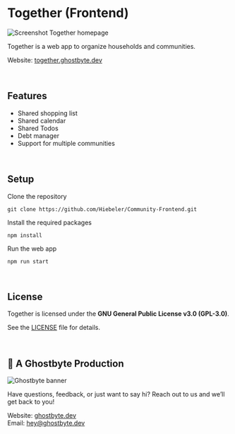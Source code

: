 # Together (Frontend)

![Screenshot Together homepage](https://github.com/ghostbyte-dev/together-frontend/blob/c820767d0fd176df19174aa57a0e48360d3b61c0/assets/together_screenshot.png)

Together is a web app to organize households and communities.

Website: [together.ghostbyte.dev](https://together.ghostbyte.dev)

<br>

## Features
- Shared shopping list
- Shared calendar
- Shared Todos
- Debt manager
- Support for multiple communities

<br>

## Setup

Clone the repository

```
git clone https://github.com/Hiebeler/Community-Frontend.git
```

Install the required packages

```
npm install
```

Run the web app

```
npm run start
```

<br>

## License

Together is licensed under the **GNU General Public License v3.0 (GPL-3.0)**.

See the [LICENSE](./LICENSE) file for details.

<br>

## 👻 A Ghostbyte Production

![Ghostbyte banner](https://github.com/ghostbyte-dev/ghostbyte-website/blob/53ed21675d8306f4c6885ae0653b2805ee5b2e06/assets/ghostbyte_banner.png)

Have questions, feedback, or just want to say hi? Reach out to us and we’ll get back to you!

Website: [ghostbyte.dev](https://ghostbyte.dev)  
Email: [hey@ghostbyte.dev](mailto:hey@ghostbyte.dev)
